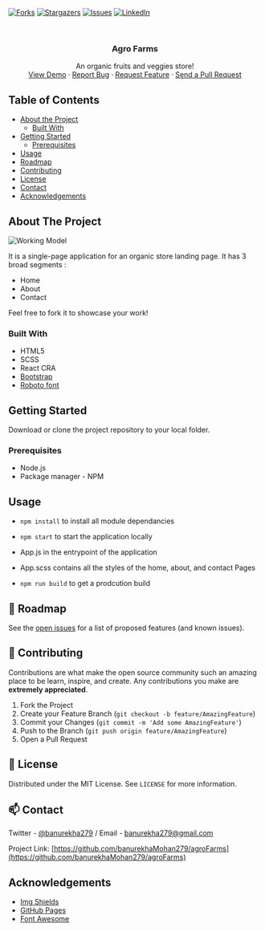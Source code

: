 [![Forks][forks-shield]][forks-url]
[![Stargazers][stars-shield]][stars-url]
[![Issues][issues-shield]][issues-url]
[![LinkedIn][linkedin-shield]][linkedin-url]

<!-- PROJECT LOGO -->
<br />
<p align="center">

  <h3 align="center">Agro Farms</h3>

  <p align="center">
    An organic fruits and veggies store!
    <br />
    <a href="https://banurekhamohan279.github.io/agroFarms/">View Demo</a>
    ·
    <a href="https://github.com/banurekhaMohan279/agroFarms/issues">Report Bug</a>
    ·
    <a href="https://github.com/banurekhaMohan279/agroFarms/issues">Request Feature</a>
    ·
    <a href="https://github.com/banurekhaMohan279/agroFarms/pulls">Send a Pull Request</a>
  </p>
</p>

<!-- TABLE OF CONTENTS -->

## Table of Contents

- [About the Project](#about-the-project)
  - [Built With](#built-with)
- [Getting Started](#getting-started)
  - [Prerequisites](#prerequisites)
    <!--* [Installation](#installation)-->
- [Usage](#usage)
- [Roadmap](#roadmap)
- [Contributing](#contributing)
- [License](#license)
- [Contact](#contact)
- [Acknowledgements](#acknowledgements)

<!-- ABOUT THE PROJECT -->

## About The Project

![Working Model](https://github.com/banurekhaMohan279/agroFarms/blob/master/workingmodel.gif)

It is a single-page application for an organic store landing page.
It has 3 broad segments :

- Home
- About
- Contact

Feel free to fork it to showcase your work!

### Built With

- HTML5
- SCSS
- React CRA
- [Bootstrap](https://cdn.jsdelivr.net/npm/bootstrap@5.0.0-beta3/dist/css/bootstrap.min.css)
- [Roboto font](https://fonts.googleapis.com/css2?family=Roboto:wght@100;400&display=swap)

<!-- GETTING STARTED -->

## Getting Started

Download or clone the project repository to your local folder.

### Prerequisites

- Node.js
- Package manager - NPM

## Usage

- `npm install` to install all module dependancies

- `npm start` to start the application locally

- App.js in the entrypoint of the application

- App.scss contains all the styles of the home, about, and contact Pages

- `npm run build` to get a prodcution build

<!-- ROADMAP -->

## 🚧 Roadmap

See the [open issues](https://github.com/banurekhaMohan279/agroFarms/issues) for a list of proposed features (and known issues).

<!-- CONTRIBUTING -->

## 🤝 Contributing

Contributions are what make the open source community such an amazing place to be learn, inspire, and create. Any contributions you make are **extremely appreciated**.

1. Fork the Project
2. Create your Feature Branch (`git checkout -b feature/AmazingFeature`)
3. Commit your Changes (`git commit -m 'Add some AmazingFeature'`)
4. Push to the Branch (`git push origin feature/AmazingFeature`)
5. Open a Pull Request

<!-- LICENSE -->

## 📝 License

Distributed under the MIT License. See `LICENSE` for more information.

<!-- CONTACT -->

## 📫 Contact

Twitter - [@banurekha279](https://twitter.com/banurekha279) / Email - <a href="mailto:banurekha279@gmail.com">banurekha279@gmail.com</a>

Project Link: [https://github.com/banurekhaMohan279/agroFarms](https://github.com/banurekhaMohan279/agroFarms)

<!-- ACKNOWLEDGEMENTS -->

## Acknowledgements

- [Img Shields](https://shields.io)
- [GitHub Pages](https://pages.github.com)
- [Font Awesome](https://fontawesome.com)

<!-- MARKDOWN LINKS & IMAGES -->
<!-- https://www.markdownguide.org/basic-syntax/#reference-style-links -->

[forks-shield]: https://img.shields.io/github/forks/banurekhaMohan279/agroFarms?style=for-the-badge
[forks-url]: https://github.com/banurekhaMohan279/agroFarms/network/members
[stars-shield]: https://img.shields.io/github/stars/banurekhaMohan279/agroFarms?style=for-the-badge
[stars-url]: https://github.com/banurekhaMohan279/agroFarms/stargazers
[issues-shield]: https://img.shields.io/github/issues/banurekhaMohan279/agroFarms?style=for-the-badge
[issues-url]: https://github.com/banurekhaMohan279/agroFarms/issues
[linkedin-shield]: https://img.shields.io/badge/-LinkedIn-black.svg?style=flat-square&logo=linkedin&colorB=555
[linkedin-url]: https://www.linkedin.com/in/banurekha/
